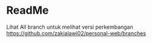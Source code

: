# ReadMe
Lihat All branch untuk melihat versi perkembangan
https://github.com/zakialawi02/personal-web/branches

